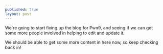 ```yaml
---
published: true
layout: post
---
```

We're going to start fixing up the blog for Pwn9, and seeing if we can get some more people involved in helping to edit and update it. 

We should be able to get some more content in here now, so keep checking back in!
